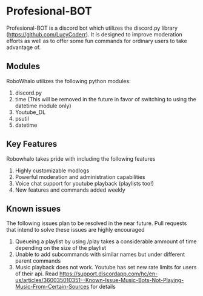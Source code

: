 # Profesional-BOT
Profesional-BOT is a discord bot which utilizes the discord.py library (https://github.com/LucyCoderr). It is designed
to improve moderation efforts as well as to offer some fun commands for ordinary users to take advantage of.

## Modules
RoboWhalo utilizes the following python modules:
  1. discord.py
  2. time (This will be removed in the future in favor of switching to using the datetime module only)
  3. Youtube_DL
  4. psutil
  5. datetime

## Key Features
Robowhalo takes pride with including the following features
  1. Highly customizable modlogs
  2. Powerful moderation and administration capabilities
  3. Voice chat support for youtube playback (playlists too!)
  4. New features and commands added weekly

## Known issues
The following issues plan to be resolved in the near future. Pull requests that intend to solve these issues are highly encouraged
  1. Queueing a playlist by using /play takes a considerable ammount of time depending on the size of the playlist
  2. Unable to add subcommands with similar names but under different parent commands
  3. Music playback does not work. Youtube has set new rate limits for users of their api. Read https://support.discordapp.com/hc/en-us/articles/360035010351--Known-Issue-Music-Bots-Not-Playing-Music-From-Certain-Sources for details
